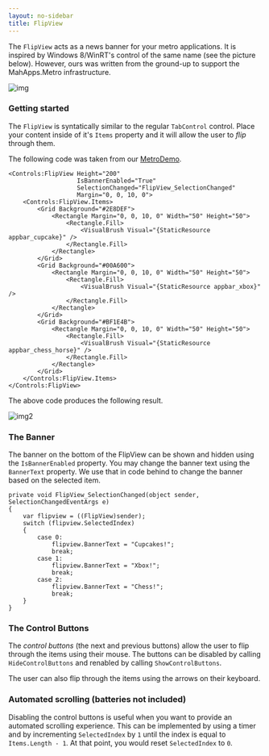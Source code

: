 ```yaml
---
layout: no-sidebar
title: FlipView
---
```


The ```FlipView``` acts as a news banner for your metro applications. It is inspired by Windows 8/WinRT's control of the same name (see the picture below). However, ours was written from the ground-up to support the MahApps.Metro infrastructure. 

![img](http://i.msdn.microsoft.com/dynimg/IC571410.png)

### Getting started

The ```FlipView``` is syntatically similar to the regular ```TabControl``` control. Place your content inside of it's ```Items``` property and it will allow the user to *flip* through them.

The following code was taken from our [MetroDemo](https://github.com/MahApps/MahApps.Metro/tree/master/samples/MetroDemo).

```
<Controls:FlipView Height="200" 
                   IsBannerEnabled="True" 
                   SelectionChanged="FlipView_SelectionChanged"
                   Margin="0, 0, 10, 0">
    <Controls:FlipView.Items>
        <Grid Background="#2E8DEF">
            <Rectangle Margin="0, 0, 10, 0" Width="50" Height="50">
                <Rectangle.Fill>
                    <VisualBrush Visual="{StaticResource appbar_cupcake}" />
                </Rectangle.Fill>
            </Rectangle>
        </Grid>
        <Grid Background="#00A600">
            <Rectangle Margin="0, 0, 10, 0" Width="50" Height="50">
                <Rectangle.Fill>
                    <VisualBrush Visual="{StaticResource appbar_xbox}" />
                </Rectangle.Fill>
            </Rectangle>
        </Grid>
        <Grid Background="#BF1E4B">
            <Rectangle Margin="0, 0, 10, 0" Width="50" Height="50">
                <Rectangle.Fill>
                    <VisualBrush Visual="{StaticResource appbar_chess_horse}" />
                </Rectangle.Fill>
            </Rectangle>
        </Grid>
    </Controls:FlipView.Items>
</Controls:FlipView>
```

The above code produces the following result.

![img2](https://f.cloud.github.com/assets/251501/563025/c8da0998-c4bc-11e2-899a-18425d1ea980.png)

### The Banner

The banner on the bottom of the FlipView can be shown and hidden using the ```IsBannerEnabled``` property. You may change the banner text using the ```BannerText``` property. We use that in code behind to change the banner based on the selected item.

```
private void FlipView_SelectionChanged(object sender, SelectionChangedEventArgs e)
{
    var flipview = ((FlipView)sender);
    switch (flipview.SelectedIndex)
    {
        case 0:
            flipview.BannerText = "Cupcakes!";
            break;
        case 1:
            flipview.BannerText = "Xbox!";
            break;
        case 2:
            flipview.BannerText = "Chess!";
            break;
    }
}
```

### The Control Buttons
The *control buttons* (the next and previous buttons) allow the user to flip through the items using their mouse. The buttons can be disabled by calling ```HideControlButtons``` and renabled by calling ```ShowControlButtons```.

The user can also flip through the items using the arrows on their keyboard.

### Automated scrolling (batteries not included)

Disabling the control buttons is useful when you want to provide an automated scrolling experience. This can be implemented by using a timer and by incrementing ```SelectedIndex``` by ```1``` until the index is equal to ```Items.Length - 1```. At that point, you would reset ```SelectedIndex``` to ```0```.
